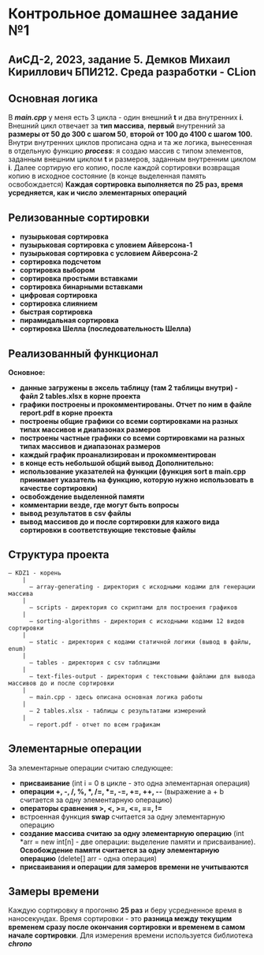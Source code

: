 # Контрольное домашнее задание №1

## АиСД-2, 2023, задание 5. Демков Михаил Кириллович БПИ212. Среда разработки - CLion

## Основная логика

В **_main.cpp_** у меня есть 3 цикла - один внешний **t** и два внутренних **i**. Внешний цикл
отвечает за **тип массива**, **первый** внутренний за **размеры от 50 до 300 с шагом 50**, **второй
от 100 до 4100 с шагом 100.**
Внутри внутренних циклов прописана одна и та же логика, вынесенная в отдельную функцию ***process***: я создаю массив с типом элементов, заданным внешним циклом **t** и размеров, заданным
внутренним циклом **i**. Далее сортирую его копию, после каждой сортировки возвращая копию в
исходное состояние (в конце выделенная память освобождается)
**Каждая сортировка выполняется по 25 раз, время усредняется, как и число элементарных операций**

## Релизованные сортировки

* **пузырьковая сортировка**
* **пузырьковая сортировка с уловием Айверсона-1**
* **пузырьковая сортировка с условием Айверсона-2**
* **сортировка подсчетом**
* **сортировка выбором**
* **сортировка простыми вставками**
* **сортировка бинарными вставками**
* **цифровая сортировка**
* **сортировка слиянием**
* **быстрая сортировка**
* **пирамидальная сортировка**
* **сортировка Шелла (последовательность Шелла)**

## Реализованный функционал

**Основное:**
* **данные загружены в эксель таблицу (там 2 таблицы внутри) - файл 2 tables.xlsx в корне проекта**
* **графики построены и прокомментированы. Отчет по ним в файле report.pdf в корне проекта**
* **построены общие графики со всеми сортировками на разных типах массивов и диапазонах размеров**
* **построены частные графики со всеми сортировками на разных типах массивов и диапазонах размеров**
* **каждый график проанализирован и прокомментирован**
* **в конце есть небольшой общий вывод**
**Дополнительно:**
* **использование указателей на функции (функция sort в main.cpp принимает указатель на функцию,
  которую нужно использовать в качестве сортировки)**
* **освобождение выделенной памяти**
* **комментарии везде, где могут быть вопросы**
* **вывод результатов в csv файлы**
* **вывод массивов до и после сортировки для кажого вида сортировки в соответствующие текстовые файлы**

## Структура проекта

    — KDZ1 - корень
        | 
          — array-generating - директория с исходными кодами для генерации массива
        |
          — scripts - директория со скриптами для построения графиков
        |
          — sorting-algorithms - директория с исходными кодами 12 видов сортировки
        |
          — static - директория с кодами статичной логики (вывод в файлы, enum)
        |
          — tables - директория с csv таблицами
        |
          — text-files-output - директория с текстовыми файлами для вывода массивов до и после сортировки
        |
          — main.cpp - здесь описана основная логика работы
        |
          — 2 tables.xlsx - таблицы с результатами измерений
        | 
          — report.pdf - отчет по всем графикам

## Элементарные операции

За элементарные операции считаю следующее:

* **присваивание** (int i = 0 в цикле - это одна элементарная операция)
* **операции +, -, /, %, \*, /=, \*=, -=, +=, ++, --** (выражение a + b считается за одну
  элементарную операцию)
* **операторы сравнения >, <, >=, <=, ==, !=**
* встроенная функция **swap** считается за одну элементарную операцию
* **создание массива считаю за одну элементарную операцию** (int *arr = new int[n] - две операции:
  выделение памяти и присваивание).
  **Освобождение памяти считается за одну элементарную операцию** (delete[] arr - одна операция)
* **присваивания и операции для замеров времени не учитываются**

## Замеры времени

Каждую сортировку я прогоняю **25 раз** и беру усредненное время в наносекундах. Время сортировки -
это
**разница между текущим временем сразу после окончания сортировки и временем в самом начале
сортировки**. Для измерения времени используется библиотека _**chrono**_